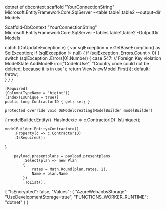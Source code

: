 dotnet ef dbcontext scaffold "YourConnectionString" Microsoft.EntityFrameworkCore.SqlServer --table table1,table2 --output-dir Models

Scaffold-DbContext "YourConnectionString" Microsoft.EntityFrameworkCore.SqlServer -Tables table1,table2 -OutputDir Models

catch (DbUpdateException e) {
    var sqlException = e.GetBaseException() as SqlException;
    if (sqlException != null) {
        if (sqlException .Errors.Count > 0) {
            switch (sqlException .Errors[0].Number) {
                case 547: // Foreign Key violation
                    ModelState.AddModelError("CodeInUse", "Country code could not be deleted, because it is in use");
                    return View(viewModel.First());
                default: 
                    throw;      
            }
        }
    }

    

    [Required]
    [Column(TypeName = "bigint")]
    [Index(IsUnique = true)]
    public long ContractorID { get; set; }

    protected override void OnModelCreating(ModelBuilder modelBuilder)
{
    modelBuilder.Entity<Contractor>()
        .HasIndex(c => c.ContractorID)
        .IsUnique();

    modelBuilder.Entity<Contractor>()
        .Property(c => c.ContractorID)
        .IsRequired();
}


        payload.presentplans = payload.presentplans
            .Select(plan => new Plan
            {
                rates = Math.Round(plan.rates, 2),
                Name = plan.Name
            })
            .ToList();




{
    "IsEncrypted": false,
    "Values": {
        "AzureWebJobsStorage": "UseDevelopmentStorage=true",
        "FUNCTIONS_WORKER_RUNTIME": "dotnet"
    }
}
